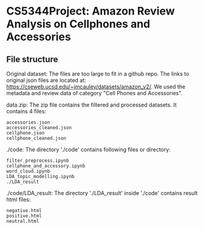 # CS5344Project: Amazon Review Analysis on Cellphones and Accessories 

## File structure

Original dataset: 
The files are too large to fit in a github repo. 
The links to original json files are located at: https://cseweb.ucsd.edu/~jmcauley/datasets/amazon_v2/. We used the metadata and review data of category "Cell Phones and Accessories". 

data.zip:
The zip file contains the filtered and processed datasets. It contains 4 files: 

    accessories.json
    accessories_cleaned.json
    cellphone.json
    cellphone_cleaned.json


./code:
The directory './code' contains following files or directory:  

    filter_preprocess.ipynb
    cellphone_and_accessory.ipynb
    word_cloud.ipynb
    LDA_topic_modelling.ipynb
    ./LDA_result

./code/LDA_result:
The directory './LDA_result' inside './code' contains result html files: 

    negative.html
    positive.html
    neutral.html

